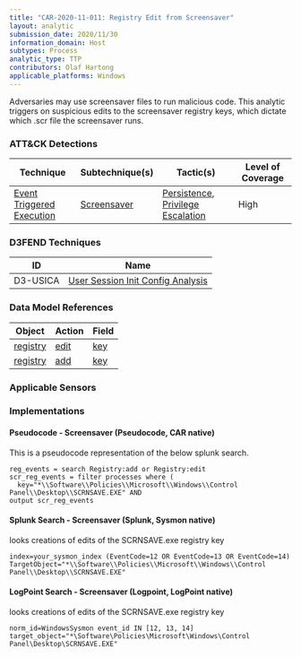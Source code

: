 ```yaml
---
title: "CAR-2020-11-011: Registry Edit from Screensaver"
layout: analytic
submission_date: 2020/11/30
information_domain: Host
subtypes: Process
analytic_type: TTP
contributors: Olaf Hartong
applicable_platforms: Windows
---
```


Adversaries may use screensaver files to run malicious code. This analytic triggers on suspicious edits to the screensaver registry keys, which dictate which .scr file the screensaver runs.


### ATT&CK Detections

|Technique|Subtechnique(s)|Tactic(s)|Level of Coverage|
|---|---|---|---|
|[Event Triggered Execution](https://attack.mitre.org/techniques/T1546/)|[Screensaver](https://attack.mitre.org/techniques/T1546/002/)|[Persistence](https://attack.mitre.org/tactics/TA0003/), [Privilege Escalation](https://attack.mitre.org/tactics/TA0004/)|High|


### D3FEND Techniques

|ID|Name|
|---|---| 
|D3-USICA | [User Session Init Config Analysis](https://d3fend.mitre.org/technique/d3f:UserSessionInitConfigAnalysis)| 



### Data Model References

|Object|Action|Field|
|---|---|---|
|[registry](/data_model/registry) | [edit](/data_model/registry#edit) | [key](/data_model/registry#key) |
|[registry](/data_model/registry) | [add](/data_model/registry#add) | [key](/data_model/registry#key) |



### Applicable Sensors


### Implementations

#### Pseudocode - Screensaver (Pseudocode, CAR native)


This is a pseudocode representation of the below splunk search.


```
reg_events = search Registry:add or Registry:edit
scr_reg_events = filter processes where (
  key="*\\Software\\Policies\\Microsoft\\Windows\\Control Panel\\Desktop\\SCRNSAVE.EXE" AND
output scr_reg_events
```


#### Splunk Search - Screensaver (Splunk, Sysmon native)


looks creations of edits of the SCRNSAVE.exe registry key


```
index=your_sysmon_index (EventCode=12 OR EventCode=13 OR EventCode=14) TargetObject="*\\Software\\Policies\\Microsoft\\Windows\\Control Panel\\Desktop\\SCRNSAVE.EXE"
```


#### LogPoint Search - Screensaver (Logpoint, LogPoint native)


looks creations of edits of the SCRNSAVE.exe registry key


```
norm_id=WindowsSysmon event_id IN [12, 13, 14] target_object="*\Software\Policies\Microsoft\Windows\Control Panel\Desktop\SCRNSAVE.EXE"
```




